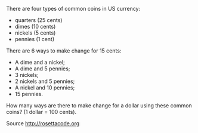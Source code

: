There are four types of common coins in US currency:
- quarters (25 cents)
- dimes (10 cents)
- nickels (5 cents)
- pennies (1 cent)

There are 6 ways to make change for 15 cents:
- A dime and a nickel;
- A dime and 5 pennies;
- 3 nickels;
- 2 nickels and 5 pennies;
- A nickel and 10 pennies;
- 15 pennies.

How many ways are there to make change for a dollar using these common coins? (1 dollar = 100 cents).

Source http://rosettacode.org
